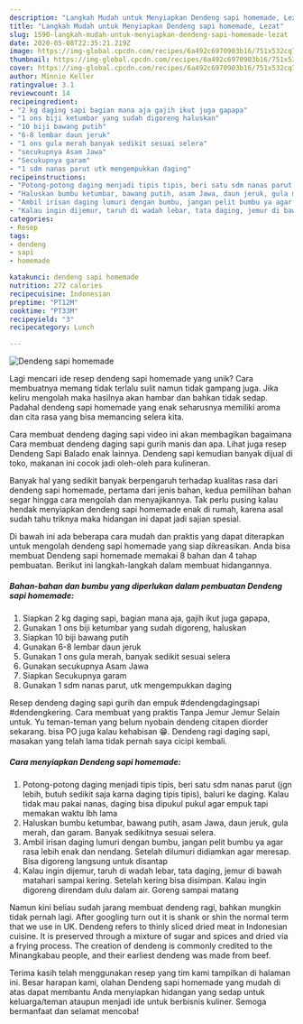 ```yaml
---
description: "Langkah Mudah untuk Menyiapkan Dendeng sapi homemade, Lezat"
title: "Langkah Mudah untuk Menyiapkan Dendeng sapi homemade, Lezat"
slug: 1590-langkah-mudah-untuk-menyiapkan-dendeng-sapi-homemade-lezat
date: 2020-05-08T22:35:21.219Z
image: https://img-global.cpcdn.com/recipes/6a492c6970903b16/751x532cq70/dendeng-sapi-homemade-foto-resep-utama.jpg
thumbnail: https://img-global.cpcdn.com/recipes/6a492c6970903b16/751x532cq70/dendeng-sapi-homemade-foto-resep-utama.jpg
cover: https://img-global.cpcdn.com/recipes/6a492c6970903b16/751x532cq70/dendeng-sapi-homemade-foto-resep-utama.jpg
author: Minnie Keller
ratingvalue: 3.1
reviewcount: 14
recipeingredient:
- "2 kg daging sapi bagian mana aja gajih ikut juga gapapa"
- "1 ons biji ketumbar yang sudah digoreng haluskan"
- "10 biji bawang putih"
- "6-8 lembar daun jeruk"
- "1 ons gula merah banyak sedikit sesuai selera"
- "secukupnya Asam Jawa"
- "Secukupnya garam"
- "1 sdm nanas parut utk mengempukkan daging"
recipeinstructions:
- "Potong-potong daging menjadi tipis tipis, beri satu sdm nanas parut (jgn lebih, butuh sedikit saja karna daging tipis tipis), baluri ke daging. Kalau tidak mau pakai nanas, daging bisa dipukul pukul agar empuk tapi memakan waktu lbh lama"
- "Haluskan bumbu ketumbar, bawang putih, asam Jawa, daun jeruk, gula merah, dan garam. Banyak sedikitnya sesuai selera."
- "Ambil irisan daging lumuri dengan bumbu, jangan pelit bumbu ya agar rasa lebih enak dan nendang. Setelah dilumuri didiamkan agar meresap. Bisa digoreng langsung untuk disantap"
- "Kalau ingin dijemur, taruh di wadah lebar, tata daging, jemur di bawah matahari sampai kering. Setelah kering bisa disimpan. Kalau ingin digoreng direndam dulu dalam air. Goreng sampai matang"
categories:
- Resep
tags:
- dendeng
- sapi
- homemade

katakunci: dendeng sapi homemade 
nutrition: 272 calories
recipecuisine: Indonesian
preptime: "PT12M"
cooktime: "PT33M"
recipeyield: "3"
recipecategory: Lunch

---
```



![Dendeng sapi homemade](https://img-global.cpcdn.com/recipes/6a492c6970903b16/751x532cq70/dendeng-sapi-homemade-foto-resep-utama.jpg)

Lagi mencari ide resep dendeng sapi homemade yang unik? Cara membuatnya memang tidak terlalu sulit namun tidak gampang juga. Jika keliru mengolah maka hasilnya akan hambar dan bahkan tidak sedap. Padahal dendeng sapi homemade yang enak seharusnya memiliki aroma dan cita rasa yang bisa memancing selera kita.

Cara membuat dendeng daging sapi video ini akan membagikan bagaimana Cara membuat dendeng daging sapi gurih manis dan apa. Lihat juga resep Dendeng Sapi Balado enak lainnya. Dendeng sapi kemudian banyak dijual di toko, makanan ini cocok jadi oleh-oleh para kulineran.

Banyak hal yang sedikit banyak berpengaruh terhadap kualitas rasa dari dendeng sapi homemade, pertama dari jenis bahan, kedua pemilihan bahan segar hingga cara mengolah dan menyajikannya. Tak perlu pusing kalau hendak menyiapkan dendeng sapi homemade enak di rumah, karena asal sudah tahu triknya maka hidangan ini dapat jadi sajian spesial.


Di bawah ini ada beberapa cara mudah dan praktis yang dapat diterapkan untuk mengolah dendeng sapi homemade yang siap dikreasikan. Anda bisa membuat Dendeng sapi homemade memakai 8 bahan dan 4 tahap pembuatan. Berikut ini langkah-langkah dalam membuat hidangannya.

<!--inarticleads1-->

##### Bahan-bahan dan bumbu yang diperlukan dalam pembuatan Dendeng sapi homemade:

1. Siapkan 2 kg daging sapi, bagian mana aja, gajih ikut juga gapapa,
1. Gunakan 1 ons biji ketumbar yang sudah digoreng, haluskan
1. Siapkan 10 biji bawang putih
1. Gunakan 6-8 lembar daun jeruk
1. Gunakan 1 ons gula merah, banyak sedikit sesuai selera
1. Gunakan secukupnya Asam Jawa
1. Siapkan Secukupnya garam
1. Gunakan 1 sdm nanas parut, utk mengempukkan daging


Resep dendeng daging sapi gurih dan empuk #dendengdagingsapi #dendengkering. Cara membuat yang praktis Tanpa Jemur Jemur Selain untuk. Yu teman-teman yang belum nyobain dendeng citapen diorder sekarang. bisa PO juga kalau kehabisan 😁. Dendeng ragi daging sapi, masakan yang telah lama tidak pernah saya cicipi kembali. 

<!--inarticleads2-->

##### Cara menyiapkan Dendeng sapi homemade:

1. Potong-potong daging menjadi tipis tipis, beri satu sdm nanas parut (jgn lebih, butuh sedikit saja karna daging tipis tipis), baluri ke daging. Kalau tidak mau pakai nanas, daging bisa dipukul pukul agar empuk tapi memakan waktu lbh lama
1. Haluskan bumbu ketumbar, bawang putih, asam Jawa, daun jeruk, gula merah, dan garam. Banyak sedikitnya sesuai selera.
1. Ambil irisan daging lumuri dengan bumbu, jangan pelit bumbu ya agar rasa lebih enak dan nendang. Setelah dilumuri didiamkan agar meresap. Bisa digoreng langsung untuk disantap
1. Kalau ingin dijemur, taruh di wadah lebar, tata daging, jemur di bawah matahari sampai kering. Setelah kering bisa disimpan. Kalau ingin digoreng direndam dulu dalam air. Goreng sampai matang


Namun kini beliau sudah jarang membuat dendeng ragi, bahkan mungkin tidak pernah lagi. After googling turn out it is shank or shin the normal term that we use in UK. Dendeng refers to thinly sliced dried meat in Indonesian cuisine. It is preserved through a mixture of sugar and spices and dried via a frying process. The creation of dendeng is commonly credited to the Minangkabau people, and their earliest dendeng was made from beef. 

Terima kasih telah menggunakan resep yang tim kami tampilkan di halaman ini. Besar harapan kami, olahan Dendeng sapi homemade yang mudah di atas dapat membantu Anda menyiapkan hidangan yang sedap untuk keluarga/teman ataupun menjadi ide untuk berbisnis kuliner. Semoga bermanfaat dan selamat mencoba!

